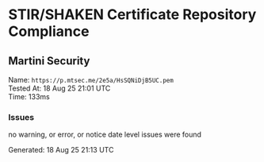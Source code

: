 # STIR/SHAKEN Certificate Repository Compliance

## Martini Security

Name: `https://p.mtsec.me/2e5a/HsSQNiDjB5UC.pem`\
Tested At: 18 Aug 25 21:01 UTC\
Time: 133ms

### Issues

no warning, or error, or notice date level issues were found

Generated: 18 Aug 25 21:13 UTC
